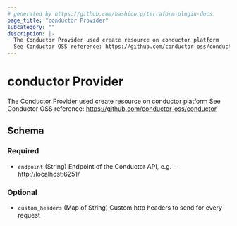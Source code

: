 ```yaml
---
# generated by https://github.com/hashicorp/terraform-plugin-docs
page_title: "conductor Provider"
subcategory: ""
description: |-
  The Conductor Provider used create resource on conductor platform
  See Conductor OSS reference: https://github.com/conductor-oss/conductor
---
```


# conductor Provider

The Conductor Provider used create resource on conductor platform
See Conductor OSS reference: https://github.com/conductor-oss/conductor



<!-- schema generated by tfplugindocs -->
## Schema

### Required

- `endpoint` (String) Endpoint of the Conductor API, e.g. - http://localhost:6251/

### Optional

- `custom_headers` (Map of String) Custom http headers to send for every request
